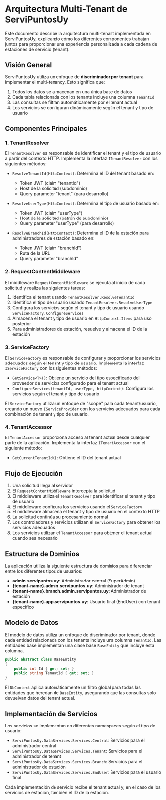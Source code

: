 # Arquitectura Multi-Tenant de ServiPuntosUy

Este documento describe la arquitectura multi-tenant implementada en ServiPuntosUy, explicando cómo los diferentes componentes trabajan juntos para proporcionar una experiencia personalizada a cada cadena de estaciones de servicio (tenant).

## Visión General

ServiPuntosUy utiliza un enfoque de **discriminador por tenant** para implementar el multi-tenancy. Esto significa que:

1. Todos los datos se almacenan en una única base de datos
2. Cada tabla relacionada con los tenants incluye una columna `TenantId`
3. Las consultas se filtran automáticamente por el tenant actual
4. Los servicios se configuran dinámicamente según el tenant y tipo de usuario

## Componentes Principales

### 1. TenantResolver

El `TenantResolver` es responsable de identificar el tenant y el tipo de usuario a partir del contexto HTTP. Implementa la interfaz `ITenantResolver` con los siguientes métodos:

- `ResolveTenantId(HttpContext)`: Determina el ID del tenant basado en:
  - Token JWT (claim "tenantId")
  - Host de la solicitud (subdominio)
  - Query parameter "tenant" (para desarrollo)

- `ResolveUserType(HttpContext)`: Determina el tipo de usuario basado en:
  - Token JWT (claim "userType")
  - Host de la solicitud (patrón de subdominio)
  - Query parameter "userType" (para desarrollo)

- `ResolveBranchId(HttpContext)`: Determina el ID de la estación para administradores de estación basado en:
  - Token JWT (claim "branchId")
  - Ruta de la URL
  - Query parameter "branchId"

### 2. RequestContentMiddleware

El middleware `RequestContentMiddleware` se ejecuta al inicio de cada solicitud y realiza las siguientes tareas:

1. Identifica el tenant usando `TenantResolver.ResolveTenantId`
2. Identifica el tipo de usuario usando `TenantResolver.ResolveUserType`
3. Configura los servicios según el tenant y tipo de usuario usando `ServiceFactory.ConfigureServices`
4. Almacena el tenant y tipo de usuario en `HttpContext.Items` para uso posterior
5. Para administradores de estación, resuelve y almacena el ID de la estación

### 3. ServiceFactory

El `ServiceFactory` es responsable de configurar y proporcionar los servicios adecuados según el tenant y tipo de usuario. Implementa la interfaz `IServiceFactory` con los siguientes métodos:

- `GetService<T>()`: Obtiene un servicio del tipo especificado del proveedor de servicios configurado para el tenant actual
- `ConfigureServices(tenantId, userType, httpContext)`: Configura los servicios según el tenant y tipo de usuario

El `ServiceFactory` utiliza un enfoque de "scope" para cada tenant/usuario, creando un nuevo `IServiceProvider` con los servicios adecuados para cada combinación de tenant y tipo de usuario.

### 4. TenantAccessor

El `TenantAccessor` proporciona acceso al tenant actual desde cualquier parte de la aplicación. Implementa la interfaz `ITenantAccessor` con el siguiente método:

- `GetCurrentTenantId()`: Obtiene el ID del tenant actual

## Flujo de Ejecución

1. Una solicitud llega al servidor
2. El `RequestContentMiddleware` intercepta la solicitud
3. El middleware utiliza el `TenantResolver` para identificar el tenant y tipo de usuario
4. El middleware configura los servicios usando el `ServiceFactory`
5. El middleware almacena el tenant y tipo de usuario en el contexto HTTP
6. La solicitud continúa su procesamiento normal
7. Los controladores y servicios utilizan el `ServiceFactory` para obtener los servicios adecuados
8. Los servicios utilizan el `TenantAccessor` para obtener el tenant actual cuando sea necesario

## Estructura de Dominios

La aplicación utiliza la siguiente estructura de dominios para diferenciar entre los diferentes tipos de usuarios:

- **admin.servipuntos.uy**: Administrador central (SuperAdmin)
- **{tenant-name}.admin.servipuntos.uy**: Administrador de tenant
- **{tenant-name}.branch.admin.servipuntos.uy**: Administrador de estación
- **{tenant-name}.app.servipuntos.uy**: Usuario final (EndUser) con tenant específico

## Modelo de Datos

El modelo de datos utiliza un enfoque de discriminador por tenant, donde cada entidad relacionada con los tenants incluye una columna `TenantId`. Las entidades base implementan una clase base `BaseEntity` que incluye esta columna.

```csharp
public abstract class BaseEntity
{
    public int Id { get; set; }
    public string TenantId { get; set; }
}
```

El `DbContext` aplica automáticamente un filtro global para todas las entidades que heredan de `BaseEntity`, asegurando que las consultas solo devuelvan datos del tenant actual.

## Implementación de Servicios

Los servicios se implementan en diferentes namespaces según el tipo de usuario:

- `ServiPuntosUy.DataServices.Services.Central`: Servicios para el administrador central
- `ServiPuntosUy.DataServices.Services.Tenant`: Servicios para el administrador de tenant
- `ServiPuntosUy.DataServices.Services.Branch`: Servicios para el administrador de estación
- `ServiPuntosUy.DataServices.Services.EndUser`: Servicios para el usuario final

Cada implementación de servicio recibe el tenant actual y, en el caso de los servicios de estación, también el ID de la estación.

